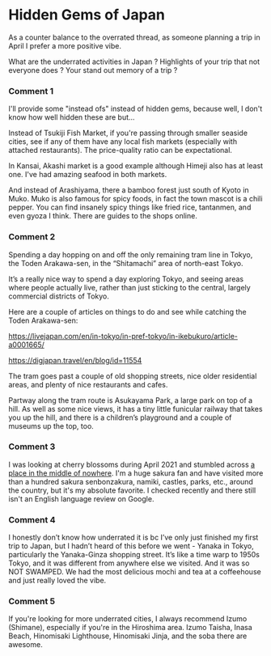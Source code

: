 # Hidden Gems of Japan

As a counter balance to the overrated thread, as someone planning a trip in April I prefer a more positive vibe.

What are the underrated activities in Japan ? Highlights of your trip that not everyone does ? Your stand out memory of a trip ?

### Comment 1

I'll provide some "instead ofs" instead of hidden gems, because well, I don't know how well hidden these are but...

Instead of Tsukiji Fish Market, if you're passing through smaller seaside cities, see if any of them have any local fish markets (especially with attached restaurants). The price-quality ratio can be expectational.

In Kansai, Akashi market is a good example although Himeji also has at least one. I've had amazing seafood in both markets.

And instead of Arashiyama, there a bamboo forest just south of Kyoto in Muko. Muko is also famous for spicy foods, in fact the town mascot is a chili pepper. You can find insanely spicy things like fried rice, tantanmen, and even gyoza I think. There are guides to the shops online.

### Comment 2

Spending a day hopping on and off the only remaining tram line in Tokyo, the Toden Arakawa-sen, in the “Shitamachi” area of north-east Tokyo. 

It’s a really nice way to spend a day exploring Tokyo, and seeing areas where people actually live, rather than just sticking to the central, largely commercial districts of Tokyo. 

Here are a couple of articles on things to do and see while catching the Toden Arakawa-sen:

https://livejapan.com/en/in-tokyo/in-pref-tokyo/in-ikebukuro/article-a0001665/

https://digjapan.travel/en/blog/id=11554

The tram goes past a couple of old shopping streets, nice older residential areas, and plenty of nice restaurants and cafes. 

Partway along the tram route is Asukayama Park, a large park on top of a hill. As well as some nice views, it has a tiny little funicular railway that takes you up the hill, and there is a children’s playground and a couple of museums up the top, too.

### Comment 3

I was looking at cherry blossoms during April 2021 and stumbled across [a place in the middle of nowhere](https://imgur.com/jkRefFI). I'm a huge sakura fan and have visited more than a hundred sakura senbonzakura, namiki, castles, parks, etc., around the country, but it's my absolute favorite. I checked recently and there still isn't an English language review on Google.

### Comment 4

I honestly don’t know how underrated it is bc I’ve only just finished my first trip to Japan, but I hadn’t heard of this before we went - Yanaka in Tokyo, particularly the Yanaka-Ginza shopping street. It’s like a time warp to 1950s Tokyo, and it was different from anywhere else we visited. And it was so NOT SWAMPED. We had the most delicious mochi and tea at a coffeehouse and just really loved the vibe.

### Comment 5

If you're looking for more underrated cities, I always recommend Izumo (Shimane), especially if you're in the Hiroshima area. Izumo Taisha, Inasa Beach, Hinomisaki Lighthouse, Hinomisaki Jinja, and the soba there are awesome.

